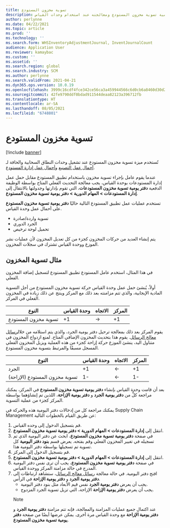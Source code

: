 ```yaml
---
title: تسوية مخزون المستودع
description: يوفر هذا الموضوع معلومات حول دفتر يومية تسوية مخزون المستودع ومعالجته عند استخدام وحدات القياس.
author: perlynne
ms.date: 04/22/2021
ms.topic: article
ms.prod: ''
ms.technology: ''
ms.search.form: WHSInventoryAdjustmentJournal, InventJournalCount
audience: Application User
ms.reviewer: kamaybac
ms.custom: ''
ms.assetid: ''
ms.search.region: global
ms.search.industry: SCM
ms.author: perlynne
ms.search.validFrom: 2021-04-21
ms.dyn365.ops.version: 10.0.19
ms.openlocfilehash: 3999c16cdf4fce342ce56ca3a459944566c6d0cb6a8460d30d2254356e5cba82
ms.sourcegitcommit: 42fe9790ddf0bdad911544deaa82123a396712fb
ms.translationtype: HT
ms.contentlocale: ar-SA
ms.lasthandoff: 08/05/2021
ms.locfileid: "6748801"
---
```

# <a name="warehouse-inventory-adjustment"></a>تسوية مخزون المستودع

[!include [banner](../includes/banner.md)]

تُستخدم ميزة تسوية مخزون المستودع عند تشغيل وحدات النطاق السحابية والحافة لـ [أحمال عمل التصنيع](cloud-edge-workload-manufacturing.md) و[أحمال عمل إدارة المستودع](cloud-edge-workload-warehousing.md).

عندما يقوم عامل بإجراء تسوية مخزون باستخدام تطبيق المستودع مقابل حمل عمل إدارة المستودعات بوحدة القياس، يجب معالجة التحديث الفعلي المتاح بواسطة الوظيفة الدفعية **دفتر يومية تسوية مخزون المستودعات**، التي تقوم بإدارتها وجدولتها بالانتقال إلى **إدارة المستودعات > المهام الدورية > دفتر يومية تسوية مخزون المستودع**.

تستخدم عمليات عمل تطبيق المستودع التالية حاليًا **دفتر يومية تسوية مخزون المستودع** على أحمال عمل وحدة القياس.

- تسوية واردة/صادرة
- الجرد الدوري
- تحميل لوحة ترخيص

يتم إنشاء العديد من حركات المخزون كجزء من كل تعديل المخزون لأن عمليات نشر الموزع ووحدة القياس تشترك في سجلات المخزون.

## <a name="inventory-adjustment-example"></a>مثال تسوية المخزون

في هذا المثال، استخدم عامل المستودع تطبيق المستودع لتسجيل إضافة المخزون الفعلي.

أولاً، يُنشئ حمل عمل وحدة القياس حركة تسوية مخزون المستودع من أجل التسوية المادية الإيجابية، والذي تتم مزامنته بعد ذلك مع المركز وينتج عن ذلك زيادة في المخزون الفعلي في المركز.

| النوع                                    | وحدة القياس | الاتجاه | المركز |
|-----------------------------------------|------------|-----------|-----|
| تسوية مخزون المستودع          | +1         | ->        | +1  |

يقوم المركز بعد ذلك بمعالجة ترحيل دفتر يومية الجرد، والذي يتم استلامه من خلال[رسائل معالج الرسائل](cloud-edge-message-processor-messages.md). يقوم هذا بتحديث المخزون الإضافي المتاح. لمنع ازدواج المخزون في متناول اليد، ينشئ الموزع حركة إزاحة كجزء من هذه العملية ويزيل المخزون الفعلي المسجل مسبقًا والمرتبط بتسوية مخزون المستودع.

| النوع                                    | وحدة القياس | الاتجاه | المركز |
|-----------------------------------------|------------|-----------|-----|
| الجرد                                | +1         | <-        | +1  |
| تسوية مخزون المستودع (الإزاحة) | 1-         | <-        | 1-  |

بعد أن قامت وحدة القياس بإنشاء **دفتر يومية تسوية مخزون المستودع** في المركز، يمكنك مراجعة كلٍّ من **دفتر يومية الجرد** و **دفتر يومية الإزاحة**، اللذين تم إنشاؤهما بواسطة المركز كجزء من عملية التسوية.

يمكنك مراجعة كل من إدخالات دفتر اليومية هذه والحركة في Supply Chain Management عن طريق القيام بالخطوات التالية:

1. قم بتسجيل الدخول إلى وحده القياس.
1. انتقل إلى **إدارة المستودعات‬ \> المهام الدورية \> دفتر يومية تسوية مخزون المستودع**.
1. في صفحة **دفتر يومية تسوية مخزون المستودع**، ابحث عن دفتر اليومية الذي تم تسجيله في تغيير المخزون الفعلي وقم بفتحه. يعرض قسم **بنود دفتر اليومية** كل تسوية تم تسجيلها بواسطة دفتر اليومية هذا.
1. قم بتسجيل الدخول إلى المركز.
1. انتقل إلى **إدارة المستودعات‬ \> المهام الدورية \> دفتر يومية تسوية مخزون المستودع**.
1. في صفحة **دفتر يومية تسوية مخزون المستودع**، يجب أن ترى نفس دفتر اليومية المدرج في حالة مزامنة المركز ووحدة القياس.
1. افتح دفتر اليومية. في حالة معالجة [رسائل معالج الرسائل](cloud-edge-message-processor-messages.md)، ستشاهد ارتباطات إلى **دفتر يومية الجرد** و **دفتر يومية الإزاحة** في الرأس.
    - يجب أن يعرض **دفتر يومية الجرد** نفس قيم الأبعاد مثل بنود دفتر اليومية.
    - يجب أن يعرض **دفتر يومية الإزاحة** الإزاحة، التي تزيل تسوية الجرد المزدوج.
    > [!NOTE]
    > عند اكتمال جميع عمليات المزامنة والمعالجة، فإنه تتم مزامنة **دفتر يومية الجرد** و **دفتر يومية الإزاحة** مع وحدة القياس مرة أخرى. يمكن عرضها أيضًا من صفحة **دفتر يومية تسوية مخزون المستودع**.
